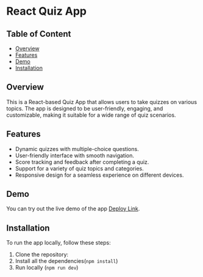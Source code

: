 # React Quiz App

## Table of Content

- [Overview](#overview)
- [Features](#features)
- [Demo](#demo)
- [Installation](#installation)

## Overview

This is a React-based Quiz App that allows users to take quizzes on various topics. The app is designed to be user-friendly, engaging, and customizable, making it suitable for a wide range of quiz scenarios.

## Features

- Dynamic quizzes with multiple-choice questions.
- User-friendly interface with smooth navigation.
- Score tracking and feedback after completing a quiz.
- Support for a variety of quiz topics and categories.
- Responsive design for a seamless experience on different devices.

## Demo

You can try out the live demo of the app [Deploy Link](#).

## Installation

To run the app locally, follow these steps:

1. Clone the repository:
2. Install all the dependencies(`npm install`)
3. Run locally (`npm run dev`)
